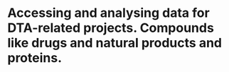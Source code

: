 # Accessing and analysing data for DTA-related projects. Compounds like drugs and natural products and proteins.
